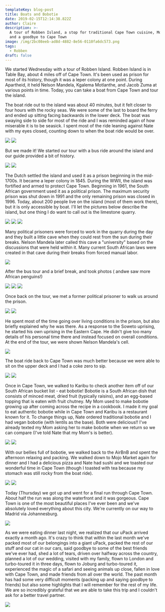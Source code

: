 ```yaml
---
templateKey: blog-post
title: Boats and Bobotie
date: 2019-02-15T12:14:38.822Z
author: Claire
description: >-
  A tour of Robben Island, a stop for traditional Cape Town cuisine, Mojo Market
  and a goodbye to Cape Town
image: /img/2bc08eeb-ad8d-4882-8e56-0110fa6dc573.png
tags:
  - Robben
draft: false
---
```


We started Wednesday with a tour of Robben Island.  Robben Island is in Table Bay, about 4 miles off of Cape Town.  It's been used as prison for most of its history, though it was a leper colony at one point.  During Apartheid, it held Nelson Mandela, Kgalema Motlanthe, and Jacob Zuma at various points in time.  Today, you can take a boat from Cape Town and tour the island.


The boat ride out to the island was about 40 minutes, but it felt closer to four hours with the rocky seas.  We were some of the last to board the ferry and ended up sitting facing backwards in the lower deck.  The boat was swaying side to side for most of the ride and I was reminded again of how miserable it is to be seasick.  I spent most of the ride leaning against Nate with my eyes closed, counting down to when the boat ride would be over.

![](/img/capeTown/boatCapeTown.jpg)
![](/img/capeTown/boatCapeTown2.jpg)

But we made it!  We started our tour with a bus ride around the island and our guide provided a bit of history.  

![](/img/capeTown/busShot.jpg)
![](/img/capeTown/busTourGuide.jpg)

The Dutch settled the island and used it as a prison beginning in the mid-1700s.  It became a leper colony in 1845.  During the WWII, the island was fortified and armed to protect Cape Town.  Beginning in 1961, the South African government used it as a political prison.  The maximum security prison was shut down in 1991 and the only remaining prison was closed in 1996.  Today, about 200 people live on the island (most of them work there), but it is only accessible by boat.  I'll let the pictures below describe the island, but one thing I do want to call out is the limestone quarry.  

![](/img/capeTown/fromBusLeper.jpg)
![](/img/capeTown/fromBuslimestoneQuarryRocks.jpg)
![](/img/capeTown/fromthebusFlags.jpg)

Many political prisoners were forced to work in the quarry during the day and they built a little cave when they could rest from the sun during their breaks.  Nelson Mandela later called this cave a "university" based on the discussions that were held within it.  Many current South African laws were created in that cave during their breaks from forced manual labor.

![](/img/capeTown/limestoneCave.jpg)

After the bus tour and a brief break, and took photos ( andwe saw more African penguins!)

![](/img/capeTown/photosClaireRI.jpg)
![](/img/capeTown/photosNateRI.jpg)
![](/img/capeTown/photosPenguins.jpg)

Once back on the tour, we met a former political prisoner to walk us around the prison. 

![](/img/capeTown/prisonTourGuide.jpg)
![](/img/capeTown/prisonTourGuide2.jpg)

He spent most of the time going over living conditions in the prison, but also briefly explained why he was there.  As a response to the Soweto uprising, he started his own uprising in the Eastern Cape.  He didn't give too many details of his personal time there and instead focused on overall conditions.  At the end of the tour, we were shown Nelson Mandela's cell.

![](/img/capeTown/mandelaCell.jpg)

The boat ride back to Cape Town was much better because we were able to sit on the upper deck and I had a coke zero to sip. 

![](/img/capeTown/wavesBackBouy.jpg)
![](/img/capeTown/wavesSeagul.jpg)

Once in Cape Town, we walked to Karibu to check another item off of our South African bucket list - eat bobotie!  Bobotie is a South African dish that consists of minced meat, dried fruit (typically raisins), and an egg-based topping that is eaten with fruit chutney.  My Mom used to make bobotie growing up after coming across the recipe in a cookbook.  I made it my goal to eat authentic bobotie while in Cape Town and Karibu is a restaurant known for it.  To change things up, Nate ordered traditional bobotie and I had vegan bobotie (with lentils as the base).  Both were delicious!!  I've already texted my Mom asking her to make bobotie when we return so we can compare (I've told Nate that my Mom's is better).

![](/img/capeTown/bobotieBabe.jpg)
![](/img/capeTown/bobotiePhoto.jpg)

With our bellies full of bobotie, we walked back to the AirBnB and spent the afternoon relaxing and packing.  We walked down to Mojo Market again for dinner and I had a delicious pizza and Nate had sushi and we toasted our wonderful time in Cape Town (though I toasted with tea because my stomach was still rocky from the boat ride).

![](/img/capeTown/mojoBeers.jpg)
![](/img/capeTown/mojoBand.jpg)

Today (Thursday) we got up and went for a final run through Cape Town.  About half the run was along the waterfront and it was gorgeous.  Cape Town is one of the most beautiful places I've ever been and we've absolutely loved everything about this city.  We're currently on our way to Madrid via Johannesburg.  

![](/img/capeTown/waterfrontRun.JPG)

As we were eating dinner last night, we realized that our uPack arrived exactly a month ago.  It's crazy to think that within the last month we've packed most of our belongings into a giant uPack, packed the rest of our stuff and our cat in our cars, said goodbye to some of the best friends we've ever had, shed a lot of tears, driven over halfway across the country, planned a lot of our wedding, visited with my family, flown to London and turbo-toured it in three days, flown to Joburg and turbo-toured it, experienced the magic of a safari and seeing animals up close, fallen in love with Cape Town, and made friends from all over the world.  The past month has had some very difficult moments (packing up and saying goodbye to friends) but also some highlights that I will remember for the rest of my life.  We are so incredibly grateful that we are able to take this trip and I couldn't ask for a better travel partner.

![](/img/capeTown/EndPhoto.jpg)
